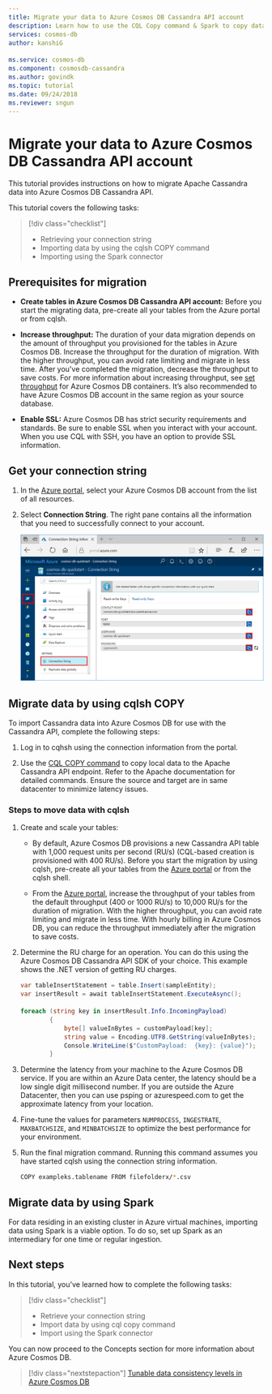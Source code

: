 ```yaml
---
title: Migrate your data to Azure Cosmos DB Cassandra API account
description: Learn how to use the CQL Copy command & Spark to copy data from Apache Cassandra to Azure Cosmos DB Cassandra API.
services: cosmos-db
author: kanshiG

ms.service: cosmos-db
ms.component: cosmosdb-cassandra
ms.author: govindk
ms.topic: tutorial
ms.date: 09/24/2018
ms.reviewer: sngun
---
```


# Migrate your data to Azure Cosmos DB Cassandra API account

This tutorial provides instructions on how to migrate Apache Cassandra data into Azure Cosmos DB Cassandra API. 

This tutorial covers the following tasks:

> [!div class="checklist"]
> * Retrieving your connection string
> * Importing data by using the cqlsh COPY command
> * Importing using the Spark connector 

## Prerequisites for migration

* **Create tables in Azure Cosmos DB Cassandra API account:** Before you start the migrating data, pre-create all your tables from the Azure portal or from cqlsh.

* **Increase throughput:** The duration of your data migration depends on the amount of throughput you provisioned for the tables in Azure Cosmos DB. Increase the throughput for the duration of migration. With the higher throughput, you can avoid rate limiting and migrate in less time. After you've completed the migration, decrease the throughput to save costs. For more information about increasing throughput, see [set throughput](set-throughput.md) for Azure Cosmos DB containers. It’s also recommended to have Azure Cosmos DB account in the same region as your source database. 

* **Enable SSL:** Azure Cosmos DB has strict security requirements and standards. Be sure to enable SSL when you interact with your account. When you use CQL with SSH, you have an option to provide SSL information.

## Get your connection string

1. In the [Azure portal](https://portal.azure.com), select your Azure Cosmos DB account from the list of all resources.

2. Select **Connection String**. The right pane contains all the information that you need to successfully connect to your account.

    ![Connection string page](./media/cassandra-import-data/keys.png)

## Migrate data by using cqlsh COPY

To import Cassandra data into Azure Cosmos DB for use with the Cassandra API, complete the following steps:

1. Log in to cqhsh using the connection information from the portal.

2. Use the [CQL COPY command](http://cassandra.apache.org/doc/latest/tools/cqlsh.html#cqlsh) to copy local data to the Apache Cassandra API endpoint. Refer to the Apache documentation for detailed commands. Ensure the source and target are in same datacenter to minimize latency issues.

### Steps to move data with cqlsh

1. Create and scale your tables:
    * By default, Azure Cosmos DB provisions a new Cassandra API table with 1,000 request units per second (RU/s) (CQL-based creation is provisioned with 400 RU/s). Before you start the migration by using cqlsh, pre-create all your tables from the [Azure portal](https://portal.azure.com) or from the cqlsh shell. 

    * From the [Azure portal](https://portal.azure.com), increase the throughput of your tables from the default throughput (400 or 1000 RU/s) to 10,000 RU/s for the duration of migration. With the higher throughput, you can avoid rate limiting and migrate in less time. With hourly billing in Azure Cosmos DB, you can reduce the throughput immediately after the migration to save costs.

2. Determine the RU charge for an operation. You can do this using the Azure Cosmos DB Cassandra API SDK of your choice. This example shows the .NET version of getting RU charges. 

    ```csharp
    var tableInsertStatement = table.Insert(sampleEntity);
    var insertResult = await tableInsertStatement.ExecuteAsync();

    foreach (string key in insertResult.Info.IncomingPayload)
            {
                byte[] valueInBytes = customPayload[key];
                string value = Encoding.UTF8.GetString(valueInBytes);
                Console.WriteLine($"CustomPayload:  {key}: {value}");
            }
 
    ``` 

3. Determine the latency from your machine to the Azure Cosmos DB service. If you are within an Azure Data center, the latency should be a low single digit millisecond number. If you are outside the Azure Datacenter, then you can use psping or azurespeed.com to get the approximate latency from your location.

4. Fine-tune the values for parameters `NUMPROCESS`, `INGESTRATE`, `MAXBATCHSIZE`, and `MINBATCHSIZE` to optimize the best performance for your environment.

5. Run the final migration command. Running this command assumes you have started cqlsh using the connection string information.

   ```bash
   COPY exampleks.tablename FROM filefolderx/*.csv 
   ```

## Migrate data by using Spark

For data residing in an existing cluster in Azure virtual machines, importing data using Spark is a viable option. To do so, set up Spark as an intermediary for one time or regular ingestion. 

## Next steps

In this tutorial, you've learned how to complete the following tasks:

> [!div class="checklist"]
> * Retrieve your connection string
> * Import data by using cql copy command
> * Import using the Spark connector 

You can now proceed to the Concepts section for more information about Azure Cosmos DB. 

> [!div class="nextstepaction"]
>[Tunable data consistency levels in Azure Cosmos DB](../cosmos-db/consistency-levels.md)
